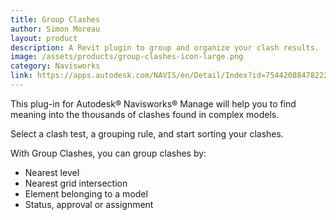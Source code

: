 ```yaml
---
title: Group Clashes
author: Simon Moreau
layout: product
description: A Revit plugin to group and organize your clash results.
image: /assets/products/group-clashes-icon-large.png
category: Navisworks
link: https://apps.autodesk.com/NAVIS/en/Detail/Index?id=7544208847822212204&appLang=en&os=Win64
---
```


This plug-in for Autodesk® Navisworks® Manage will help you to find meaning into the thousands of clashes found in complex models.

Select a clash test, a grouping rule, and start sorting your clashes.

With Group Clashes, you can group clashes by:

* Nearest level
* Nearest grid intersection
* Element belonging to a model
* Status, approval or assignment
